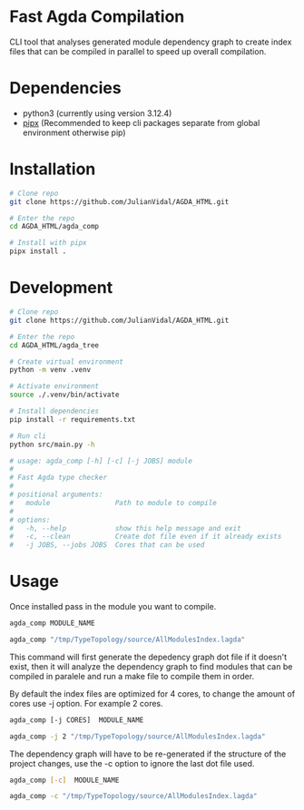 # Fast Agda Compilation

CLI tool that analyses generated module dependency graph to create index files
that can be compiled in parallel to speed up overall compilation.

# Dependencies
 - python3 (currently using version 3.12.4)
 - [pipx](https://github.com/pypa/pipx) (Recommended to keep cli packages separate from global environment otherwise pip)

# Installation
```bash
# Clone repo
git clone https://github.com/JulianVidal/AGDA_HTML.git

# Enter the repo
cd AGDA_HTML/agda_comp

# Install with pipx
pipx install .
```

# Development
```bash
# Clone repo
git clone https://github.com/JulianVidal/AGDA_HTML.git

# Enter the repo
cd AGDA_HTML/agda_tree

# Create virtual environment
python -m venv .venv

# Activate environment
source ./.venv/bin/activate

# Install dependencies
pip install -r requirements.txt

# Run cli
python src/main.py -h

# usage: agda_comp [-h] [-c] [-j JOBS] module
#
# Fast Agda type checker
#
# positional arguments:
#   module                Path to module to compile
#
# options:
#   -h, --help            show this help message and exit
#   -c, --clean           Create dot file even if it already exists
#   -j JOBS, --jobs JOBS  Cores that can be used

```

# Usage

Once installed pass in the module you want to compile.
```bash
agda_comp MODULE_NAME

agda_comp "/tmp/TypeTopology/source/AllModulesIndex.lagda"
```

This command will first generate the depedency graph dot file if it doesn't
exist, then it will analyze the dependency graph to find modules that can be
compiled in paralele and run a make file to compile them in order. 

By default the index files are optimized for 4 cores, to change the amount of
cores use -j option. For example 2 cores.
```bash
agda_comp [-j CORES]  MODULE_NAME 

agda_comp -j 2 "/tmp/TypeTopology/source/AllModulesIndex.lagda"
```

The dependency graph will have to be re-generated if the structure of the
project changes, use the -c option to ignore the last dot file used.
```bash
agda_comp [-c]  MODULE_NAME 

agda_comp -c "/tmp/TypeTopology/source/AllModulesIndex.lagda"
```
